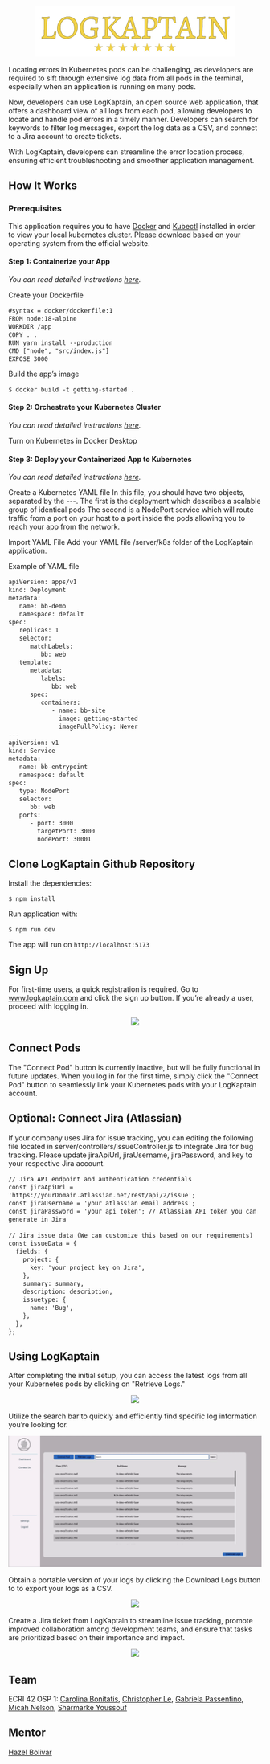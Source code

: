 <p align="center">
  <img src="./assets-readme/logKaptain%20Logo.png" />
</p>

Locating errors in Kubernetes pods can be challenging, as developers are required to sift through extensive log data from all pods in the terminal, especially when an application is running on many pods.

Now, developers can use LogKaptain, an open source web application, that offers a dashboard view of all logs from each pod, allowing developers to locate and handle pod errors in a timely manner. Developers can search for keywords to filter log messages, export the log data as a CSV, and connect to a Jira account to create tickets.

With LogKaptain, developers can streamline the error location process, ensuring efficient troubleshooting and smoother application management.
## How It Works
### Prerequisites
This application requires you to have [Docker](https://www.docker.com/products/docker-desktop/) and [Kubectl](https://kubernetes.io/docs/tasks/tools/) installed in order to view your local kubernetes cluster. Please download based on your operating system from the official website.
#### Step 1: Containerize your App
_You can read detailed instructions [here](https://docs.docker.com/get-started/02_our_app/)._

Create your Dockerfile
```
#syntax = docker/dockerfile:1
FROM node:18-alpine
WORKDIR /app
COPY . . 
RUN yarn install --production
CMD ["node", "src/index.js"]
EXPOSE 3000
```


Build the app’s image
```
$ docker build -t getting-started .
```

#### Step 2: Orchestrate your Kubernetes Cluster
_You can read detailed instructions [here](https://docs.docker.com/get-started/kube-deploy/)._
	
Turn on Kubernetes in Docker Desktop

#### Step 3: Deploy your Containerized App to Kubernetes
_You can read detailed instructions [here](https://docs.docker.com/get-started/kube-deploy/)._ 

Create a Kubernetes YAML file 
In this file, you should have two objects, separated by the ---. 
The first is the deployment which describes a scalable group of identical pods
The second is a NodePort service which will route traffic from a port on your host to a port inside the pods allowing you to reach your app from the network.

Import YAML File
Add your YAML file /server/k8s folder of the LogKaptain application.

Example of YAML file
```
apiVersion: apps/v1
kind: Deployment
metadata:
   name: bb-demo
   namespace: default
spec:
   replicas: 1
   selector:
      matchLabels:
         bb: web
   template:
      metadata:
         labels:
            bb: web
      spec:
         containers:
            - name: bb-site
              image: getting-started
              imagePullPolicy: Never
---
apiVersion: v1
kind: Service
metadata:
   name: bb-entrypoint
   namespace: default
spec:
   type: NodePort
   selector:
      bb: web
   ports:
      - port: 3000
        targetPort: 3000
        nodePort: 30001
```


## Clone LogKaptain Github Repository
Install the dependencies: 
```
$ npm install
```


Run application with: 
```
$ npm run dev
```


The app will run on `http://localhost:5173`

## Sign Up
For first-time users, a quick registration is required. Go to www.logkaptain.com and click the sign up button. If you’re already a user, proceed with logging in.

<p align="center">
  <img src="./assets-readme/Sign%20up.gif" />
</p>

## Connect Pods
The "Connect Pod" button is currently inactive, but will be fully functional in future updates. When you log in for the first time, simply click the "Connect Pod" button to seamlessly link your Kubernetes pods with your LogKaptain account.
## Optional: Connect Jira (Atlassian)
If your company uses Jira for issue tracking, you can editing the following file located in server/controllers/issueController.js to integrate Jira for bug tracking. Please update jiraApiUrl, jiraUsername, jiraPassword, and key to your respective Jira account. 
```
// Jira API endpoint and authentication credentials
const jiraApiUrl = 'https://yourDomain.atlassian.net/rest/api/2/issue';
const jiraUsername = 'your atlassian email address';
const jiraPassword = 'your api token'; // Atlassian API token you can generate in Jira

// Jira issue data (We can customize this based on our requirements)
const issueData = {
  fields: {
    project: {
      key: 'your project key on Jira', 
    },
    summary: summary,
    description: description,
    issuetype: {
      name: 'Bug',
    },
  },
};
```

## Using LogKaptain
After completing the initial setup, you can access the latest logs from all your Kubernetes pods by clicking on "Retrieve Logs." 

<p align="center">
  <img src="./assets-readme/Retrieve%20Logs.gif" />
</p>

Utilize the search bar to quickly and efficiently find specific log information you’re looking for.


<p align="center">
  <img src="./assets-readme/Search.gif" />
</p>

Obtain a portable version of your logs by clicking the Download Logs button to to export your logs as a CSV. 

<p align="center">
  <img src="./assets-readme/CSV.gif" />
</p>

Create a Jira ticket from LogKaptain to streamline issue tracking, promote improved collaboration among development teams, and ensure that tasks are prioritized based on their importance and impact.

<p align="center">
  <img src="./assets-readme/Jira.gif" />
</p>

## Team
ECRI 42 OSP 1: [Carolina Bonitatis](https://www.linkedin.com/in/carolina-bonitatis), [Christopher Le](https://www.linkedin.com/in/chrisle96), [Gabriela Passentino](https://www.linkedin.com/in/gabriela-passentino/), [Micah Nelson](https://www.linkedin.com/in/micahanelson), [Sharmarke Youssouf](https://www.linkedin.com/in/sharmarkeyoussouf/)

## Mentor
[Hazel Bolivar](https://www.linkedin.com/in/hazelbolivar)